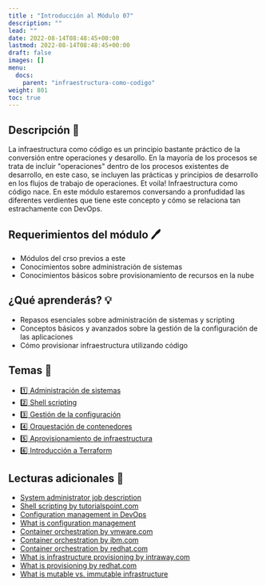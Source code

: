```yaml
---
title : "Introducción al Módulo 07"
description: ""
lead: ""
date: 2022-08-14T08:48:45+00:00
lastmod: 2022-08-14T08:48:45+00:00
draft: false
images: []
menu:
  docs:
    parent: "infraestructura-como-codigo"
weight: 801
toc: true
---
```


## Descripción :memo:

La infraestructura como código es un principio bastante práctico de la conversión entre operaciones y desarollo. En la mayoría de los procesos se trata de incluir "operaciones" dentro de los procesos existentes de desarrollo, en este caso, se incluyen las prácticas y principios de desarrollo en los flujos de trabajo de operaciones. Et voila! Infraestructura como código nace. En este módulo estaremos conversando a pronfudidad las diferentes verdientes que tiene este concepto y cómo se relaciona tan estrachamente con DevOps.

## Requerimientos del módulo :pen:

- Módulos del crso previos a este
- Conocimientos sobre administración de sistemas
- Conocimientos básicos sobre provisionamiento de recursos en la nube

## ¿Qué aprenderás? :bulb:

- Repasos esenciales sobre administración de sistemas y scripting
- Conceptos básicos y avanzados sobre la gestión de la configuración de las aplicaciones
- Cómo provisionar infraestructura utilizando código

## Temas :book:

- [:one: Administración de sistemas](administracion-de-sistemas)
- [:two: Shell scripting](shell-scripting)
- [:three: Gestión de la configuración](gestion-de-la-configuracion)
- [:four: Orquestación de contenedores](orquestacion-de-contenedores)
- [:five: Aprovisionamiento de infraestructura](aprovisionamiento-de-infraestructura)
- [:six: Introducción a Terraform](intro-a-terraform)

<!--
## Laboratorios :microscope:

- [Lab. 7.1 - Introducción a Terraform]()
-->

## Lecturas adicionales :notebook:

- [System administrator job description](https://resources.workable.com/system-administrator-job-description)
- [Shell scripting by tutorialspoint.com](https://www.tutorialspoint.com/unix/shell_scripting.htm)
- [Configuration management in DevOps](https://www.browserstack.com/guide/configuration-management-in-devops)
- [What is configuration management](https://www.netapp.com/devops-solutions/configuration-management/what-is-configuration-management)
- [Container orchestration by vmware.com](https://www.vmware.com/topics/glossary/content/container-orchestration.html)
- [Container orchestration by ibm.com](https://www.ibm.com/cloud/learn/container-orchestration)
- [Container orchestration by redhat.com](https://www.redhat.com/en/topics/containers/what-is-container-orchestration)
- [What is infrastructure provisioning by intraway.com](https://www.intraway.com/blog/what-is-infrastructure-provisioning)
- [What is provisioning by redhat.com](https://www.redhat.com/en/topics/automation/what-is-provisioning)
- [What is mutable vs. immutable infrastructure](https://www.hashicorp.com/resources/what-is-mutable-vs-immutable-infrastructure)

